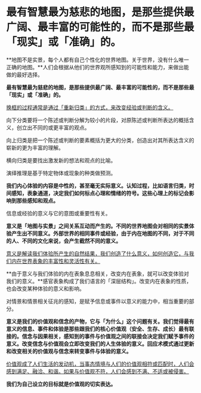 # 最有智慧最为慈悲的地图，是那些提供最广阔、最丰富的可能性的，而不是那些最「现实」或「准确」的。

**地图不是实景，每个人都有自己个性化的世界地图。关于世界，没有什么唯一正确的地图。**人们会根据从他们的世界观所感知到的可能性和能力，来做出能做的最好选择。

**最有智慧最为慈悲的地图，是那些提供最广阔、最丰富的可能性的，而不是那些最「现实」或「准确」的。**

<u>换框的过程通常是通过「重新归类」的方式，来改变经验或判断的含义。</u>

向下分类要将一个陈述或判断分解为较小的片段，对原陈述或判断所表达的概括含义，创立出不同的或更丰富的观点。

向上归类是把一个陈述或判断的要素概括为更大的分类，创造出对其所表达含义的崭新的更为丰富的理解。

横向归类是要找出激发新的想法和观点的比喻。

演绎推理是基于特定物体或现象的种类做预测。

**我们内心体验的内容是中性的，甚至毫无实际意义。认知过程，比如语言归类，时间感知，表象通道，决定我们如何标点心理和情绪的符号。这些心理上的标记会影响到那些感知和观点。**

信息或经验的意义与它的意图或重要性有关。

**意义是「地图与实景」之间关系互动而产生的。不同的世界地图会对相同的实景体验产生出不同意义。外部世界的相同事件或经验，由于内在地图的不同，对于不同的人、不同的文化来说，会产生截然不同的意义。**

<u>意义是解读我们体验所产生的自然结果，我们创造了什么意义，如何创造它，与我们内在世界表象的丰富性和灵活性有关。</u>

**由于意义与我们体验的内在表象息息相关，改变内在表象，就可以改变体验对我们的意义。**感官表象构成了我们语言的「深层结构」。改变内在表象的性质，也会改变某种体验的意义和影响。

对情景和情景相关征兆的感知，是赋予信息或事件以意义的能力中，相当重要的部分。

**意义是我们的价值观和信念的产物，它与「为什么」这个问题有关。我们觉得最有意义的信息、事件和体验是那些跟我们的核心价值观（安全、生存、成长）最有联接的。信念与因果相关，感知到的事件与价值观之间的联接会决定我们赋予事件的意义。改变信念与价值观会立即改变我们的人生体验的意义。回应术模式通过更新和改变相关的价值观与信念来转变事件与体验的意义。**

<u>价值观成了人们生活的发动机，当事态情境与人们的价值观相符或匹配时，人们会感到满足、融洽、和谐。如果与价值观不符，人们会感到不满、不适或被侵害。</u>

**我们为自己设立的目标就是价值观的切实表达。**

